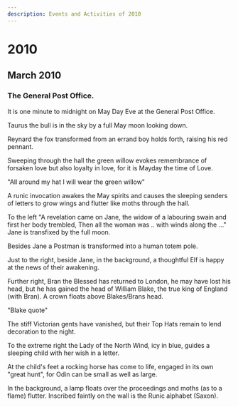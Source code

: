 ```yaml
---
description: Events and Activities of 2010
---
```


# 2010

## March 2010

### The General Post Office. 

It is one minute to midnight on May Day Eve at the General Post Office.

Taurus the bull is in the sky by a full May moon looking down.

Reynard the fox transformed from an errand boy holds forth, raising his red pennant.

Sweeping through the hall the green willow evokes remembrance of forsaken love but also loyalty in love, for it is Mayday the time of Love.

"All around my hat I will wear the green willow"

A runic invocation awakes the May spirits and causes the sleeping senders of letters to grow wings and flutter like moths through the hall.

To the left "A revelation came on Jane, the widow of a labouring swain and first her body trembled, Then all the woman was .. with winds along the ..." Jane is transfixed by the full moon.

Besides Jane a Postman is transformed into a human totem pole.

Just to the right, beside Jane, in the background, a thoughtful Elf is happy at the news of their awakening.

Further right, Bran the Blessed has returned to London, he may have lost his head, but he has gained the head of William Blake, the true king of England \(with Bran\). A crown floats above Blakes/Brans head.

"Blake quote"

The stiff Victorian gents have vanished, but their Top Hats remain to lend decoration to the night.

To the extreme right the Lady of the North Wind, icy in blue, guides a sleeping child with her wish in a letter.

At the child's feet a rocking horse has come to life, engaged in its own "great hunt", for Odin can be small as well as large.

In the background, a lamp floats over the proceedings and moths \(as to a flame\) flutter. Inscribed faintly on the wall is the Runic alphabet \(Saxon\).



